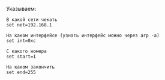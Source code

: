 Указываем:

	В какой сети чекать
	set net=192.168.1
	
	На каком интерфейсе (узнать интерфейс можно через arp -a)
	set int=0xc

	С какого номера
	set start=1
	
	На каком закончить
	set end=255